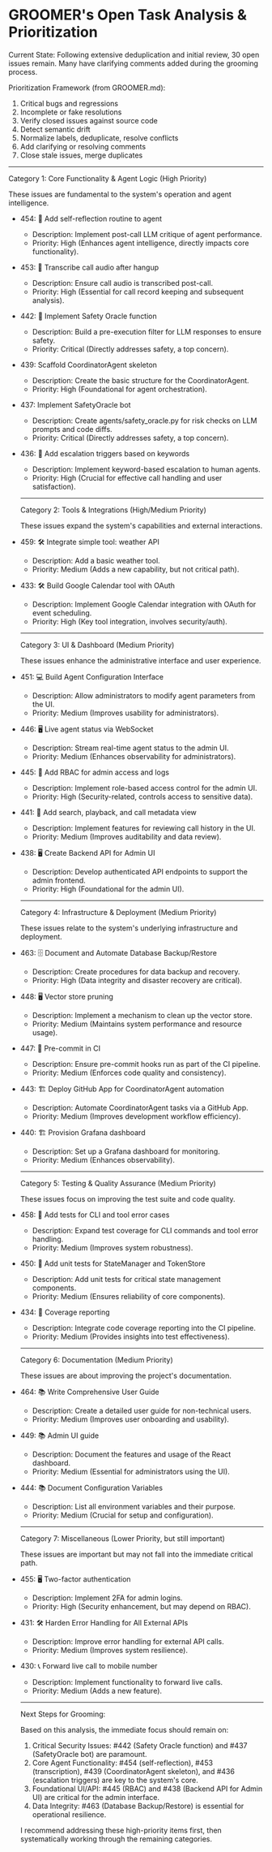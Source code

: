   # GROOMER's Open Task Analysis & Prioritization

  Current State:
  Following extensive deduplication and initial review, 30 open issues remain. Many have clarifying comments added during the grooming process.

  Prioritization Framework (from GROOMER.md):

   1. Critical bugs and regressions
   2. Incomplete or fake resolutions
   3. Verify closed issues against source code
   4. Detect semantic drift
   5. Normalize labels, deduplicate, resolve conflicts
   6. Add clarifying or resolving comments
   7. Close stale issues, merge duplicates

  ---

  Category 1: Core Functionality & Agent Logic (High Priority)

  These issues are fundamental to the system's operation and agent intelligence.

* 454: 🤖 Add self-reflection routine to agent
  * Description: Implement post-call LLM critique of agent performance.
  * Priority: High (Enhances agent intelligence, directly impacts core functionality).
* 453: 🤖 Transcribe call audio after hangup
  * Description: Ensure call audio is transcribed post-call.
  * Priority: High (Essential for call record keeping and subsequent analysis).
* 442: 🤖 Implement Safety Oracle function
  * Description: Build a pre-execution filter for LLM responses to ensure safety.
  * Priority: Critical (Directly addresses safety, a top concern).
* 439: Scaffold CoordinatorAgent skeleton
  * Description: Create the basic structure for the CoordinatorAgent.
  * Priority: High (Foundational for agent orchestration).
* 437: Implement SafetyOracle bot
  * Description: Create agents/safety_oracle.py for risk checks on LLM prompts and code diffs.
  * Priority: Critical (Directly addresses safety, a top concern).
* 436: 🤖 Add escalation triggers based on keywords
  * Description: Implement keyword-based escalation to human agents.
  * Priority: High (Crucial for effective call handling and user satisfaction).

  ---

  Category 2: Tools & Integrations (High/Medium Priority)

  These issues expand the system's capabilities and external interactions.

* 459: 🛠️ Integrate simple tool: weather API
  * Description: Add a basic weather tool.
  * Priority: Medium (Adds a new capability, but not critical path).
* 433: 🛠️ Build Google Calendar tool with OAuth
  * Description: Implement Google Calendar integration with OAuth for event scheduling.
  * Priority: High (Key tool integration, involves security/auth).

  ---

  Category 3: UI & Dashboard (Medium Priority)

  These issues enhance the administrative interface and user experience.

* 451: 💻 Build Agent Configuration Interface
  * Description: Allow administrators to modify agent parameters from the UI.
  * Priority: Medium (Improves usability for administrators).
* 446: 🖥️ Live agent status via WebSocket
  * Description: Stream real-time agent status to the admin UI.
  * Priority: Medium (Enhances observability for administrators).
* 445: 🎨 Add RBAC for admin access and logs
  * Description: Implement role-based access control for the admin UI.
  * Priority: High (Security-related, controls access to sensitive data).
* 441: 🎨 Add search, playback, and call metadata view
  * Description: Implement features for reviewing call history in the UI.
  * Priority: Medium (Improves auditability and data review).
* 438: 🖥️ Create Backend API for Admin UI
  * Description: Develop authenticated API endpoints to support the admin frontend.
  * Priority: High (Foundational for the admin UI).

  ---

  Category 4: Infrastructure & Deployment (Medium Priority)

  These issues relate to the system's underlying infrastructure and deployment.

* 463: 🗄️ Document and Automate Database Backup/Restore
  * Description: Create procedures for data backup and recovery.
  * Priority: High (Data integrity and disaster recovery are critical).
* 448: 🖥️ Vector store pruning
  * Description: Implement a mechanism to clean up the vector store.
  * Priority: Medium (Maintains system performance and resource usage).
* 447: 🚀 Pre-commit in CI
  * Description: Ensure pre-commit hooks run as part of the CI pipeline.
  * Priority: Medium (Enforces code quality and consistency).
* 443: 🏗️ Deploy GitHub App for CoordinatorAgent automation
  * Description: Automate CoordinatorAgent tasks via a GitHub App.
  * Priority: Medium (Improves development workflow efficiency).
* 440: 🏗️ Provision Grafana dashboard
  * Description: Set up a Grafana dashboard for monitoring.
  * Priority: Medium (Enhances observability).

  ---

  Category 5: Testing & Quality Assurance (Medium Priority)

  These issues focus on improving the test suite and code quality.

* 458: 🧪 Add tests for CLI and tool error cases
  * Description: Expand test coverage for CLI commands and tool error handling.
  * Priority: Medium (Improves system robustness).
* 450: 🧪 Add unit tests for StateManager and TokenStore
  * Description: Add unit tests for critical state management components.
  * Priority: Medium (Ensures reliability of core components).
* 434: 🚀 Coverage reporting
  * Description: Integrate code coverage reporting into the CI pipeline.
  * Priority: Medium (Provides insights into test effectiveness).

  ---

  Category 6: Documentation (Medium Priority)

  These issues are about improving the project's documentation.

* 464: 📚 Write Comprehensive User Guide
  * Description: Create a detailed user guide for non-technical users.
  * Priority: Medium (Improves user onboarding and usability).
* 449: 📚 Admin UI guide
  * Description: Document the features and usage of the React dashboard.
  * Priority: Medium (Essential for administrators using the UI).
* 444: 📚 Document Configuration Variables
  * Description: List all environment variables and their purpose.
  * Priority: Medium (Crucial for setup and configuration).

  ---

  Category 7: Miscellaneous (Lower Priority, but still important)

  These issues are important but may not fall into the immediate critical path.

* 455: 🖥️ Two-factor authentication
  * Description: Implement 2FA for admin logins.
  * Priority: High (Security enhancement, but may depend on RBAC).
* 431: 🛠️ Harden Error Handling for All External APIs
  * Description: Improve error handling for external API calls.
  * Priority: Medium (Improves system resilience).
* 430: 📞 Forward live call to mobile number
  * Description: Implement functionality to forward live calls.
  * Priority: Medium (Adds a new feature).

  ---

  Next Steps for Grooming:

  Based on this analysis, the immediate focus should remain on:

   1. Critical Security Issues: #442 (Safety Oracle function) and #437 (SafetyOracle bot) are paramount.
   2. Core Agent Functionality: #454 (self-reflection), #453 (transcription), #439 (CoordinatorAgent skeleton), and #436 (escalation triggers) are key to the system's core.
   3. Foundational UI/API: #445 (RBAC) and #438 (Backend API for Admin UI) are critical for the admin interface.
   4. Data Integrity: #463 (Database Backup/Restore) is essential for operational resilience.

  I recommend addressing these high-priority items first, then systematically working through the remaining categories.
